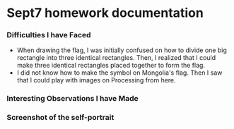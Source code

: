# Sept7 homework documentation

### Difficulties I have Faced
 - When drawing the flag, I was initially confused on how to divide one big rectangle into three identical rectangles. Then, I realized that I could make three identical rectangles placed together to form the flag. 
 - I did not know how to make the symbol on Mongolia's flag. Then I saw that I could play with images on Processing from here[](https://processing.org/reference/image_.html).

### Interesting Observations I have Made

### Screenshot of the self-portrait

[](screenshotPortrait.png)
